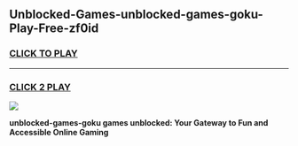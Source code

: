 
## Unblocked-Games-unblocked-games-goku-Play-Free-zf0id
<h3>
<a href="https://premium76.site?title=unblocked-games-goku&ref=20A">CLICK TO PLAY</a></h3>
<hr>

<h3>
<a href="https://premium76.site?title=unblocked-games-goku&ref=20A">CLICK 2 PLAY</a>
  
</h3>

<a href="https://premium76.site?title=unblocked-games-goku&ref=20A"><img src="https://clearcache.store/games.png"></a>


**unblocked-games-goku games unblocked: Your Gateway to Fun and Accessible Online Gaming**
